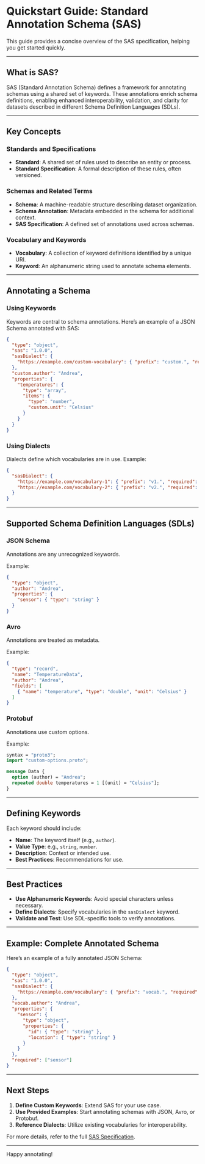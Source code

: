 # Quickstart Guide: Standard Annotation Schema (SAS)

This guide provides a concise overview of the SAS specification, helping you get started quickly.

---

## What is SAS?

SAS (Standard Annotation Schema) defines a framework for annotating schemas using a shared set of keywords. These annotations enrich schema definitions, enabling enhanced interoperability, validation, and clarity for datasets described in different Schema Definition Languages (SDLs).

---

## Key Concepts

### Standards and Specifications
- **Standard**: A shared set of rules used to describe an entity or process.
- **Standard Specification**: A formal description of these rules, often versioned.

### Schemas and Related Terms
- **Schema**: A machine-readable structure describing dataset organization.
- **Schema Annotation**: Metadata embedded in the schema for additional context.
- **SAS Specification**: A defined set of annotations used across schemas.

### Vocabulary and Keywords
- **Vocabulary**: A collection of keyword definitions identified by a unique URI.
- **Keyword**: An alphanumeric string used to annotate schema elements.

---

## Annotating a Schema

### Using Keywords
Keywords are central to schema annotations. Here’s an example of a JSON Schema annotated with SAS:

```json
{
  "type": "object",
  "sas": "1.0.0",
  "sasDialect": {
    "https://example.com/custom-vocabulary": { "prefix": "custom.", "required": false }
  },
  "custom.author": "Andrea",
  "properties": {
    "temperatures": {
      "type": "array",
      "items": {
        "type": "number",
        "custom.unit": "Celsius"
      }
    }
  }
}
```

### Using Dialects
Dialects define which vocabularies are in use. Example:

```json
{
  "sasDialect": {
    "https://example.com/vocabulary-1": { "prefix": "v1.", "required": false },
    "https://example.com/vocabulary-2": { "prefix": "v2.", "required": true }
  }
}
```

---

## Supported Schema Definition Languages (SDLs)

### JSON Schema
Annotations are any unrecognized keywords.

Example:
```json
{
  "type": "object",
  "author": "Andrea",
  "properties": {
    "sensor": { "type": "string" }
  }
}
```

### Avro
Annotations are treated as metadata.

Example:
```json
{
  "type": "record",
  "name": "TemperatureData",
  "author": "Andrea",
  "fields": [
    { "name": "temperature", "type": "double", "unit": "Celsius" }
  ]
}
```

### Protobuf
Annotations use custom options.

Example:
```proto
syntax = "proto3";
import "custom-options.proto";

message Data {
  option (author) = "Andrea";
  repeated double temperatures = 1 [(unit) = "Celsius"];
}
```

---

## Defining Keywords

Each keyword should include:
- **Name**: The keyword itself (e.g., `author`).
- **Value Type**: e.g., `string`, `number`.
- **Description**: Context or intended use.
- **Best Practices**: Recommendations for use.

---

## Best Practices

- **Use Alphanumeric Keywords**: Avoid special characters unless necessary.
- **Define Dialects**: Specify vocabularies in the `sasDialect` keyword.
- **Validate and Test**: Use SDL-specific tools to verify annotations.

---

## Example: Complete Annotated Schema

Here’s an example of a fully annotated JSON Schema:

```json
{
  "type": "object",
  "sas": "1.0.0",
  "sasDialect": {
    "https://example.com/vocabulary": { "prefix": "vocab.", "required": false }
  },
  "vocab.author": "Andrea",
  "properties": {
    "sensor": {
      "type": "object",
      "properties": {
        "id": { "type": "string" },
        "location": { "type": "string" }
      }
    }
  },
  "required": ["sensor"]
}
```

---

## Next Steps

1. **Define Custom Keywords**: Extend SAS for your use case.
2. **Use Provided Examples**: Start annotating schemas with JSON, Avro, or Protobuf.
3. **Reference Dialects**: Utilize existing vocabularies for interoperability.

For more details, refer to the full [SAS Specification]([#specification](https://github.com/opendatamesh-initiative/odm-specification-schema-annotations/blob/main/versions/1.0.0-DRAFT.md)).

---

Happy annotating!
